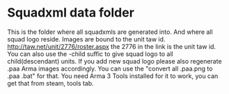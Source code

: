 # Squadxml data folder
This is the folder where all squadxmls are generated into. And where all squad logo reside.
Images are bound to the unit taw id. http://taw.net/unit/2776/roster.aspx the 2776 in the link is the unit taw id.
You can also use the -child suffic to give squad logo to all child(descendant) units.
If you add new squad logo please also regenerate .paa Arma images accordingly. 
You can use the "convert all .paa.png to .paa .bat" for that. You need Arma 3 Tools installed for it to work, you can get that from steam, tools tab.
